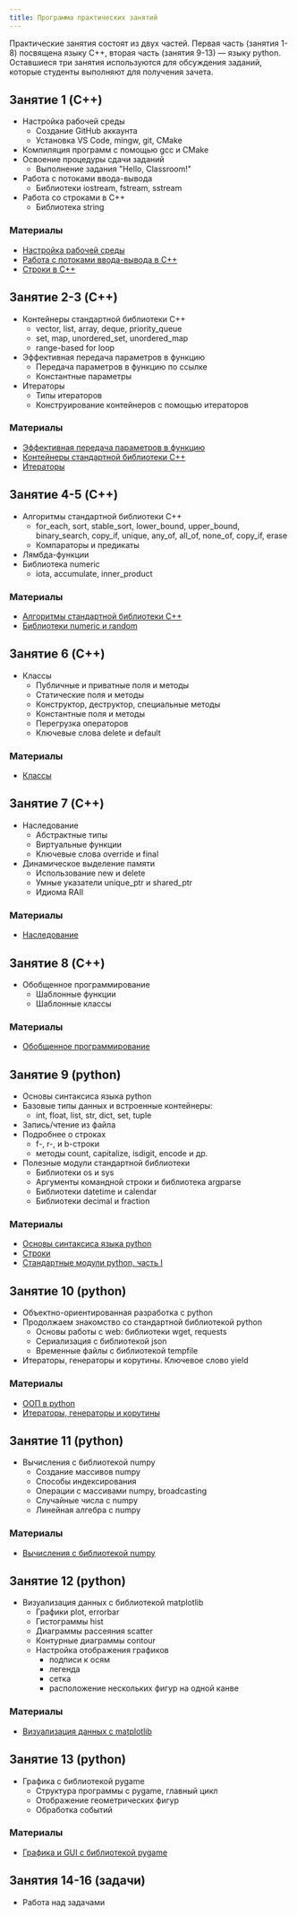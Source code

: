 ```yaml
---
title: Программа практических занятий
---
```


Практические занятия состоят из двух частей. Первая часть (занятия 1-8) посвящена языку C++, вторая часть (занятия 9-13) — языку python. Оставшиеся три занятия используются для обсуждения заданий, которые студенты выполняют для получения зачета.

## Занятие 1 (C++)

* Настройка рабочей среды
  * Создание GitHub аккаунта
  * Установка VS Code, mingw, git, CMake
* Компиляция программ с помощью gcc и CMake
* Освоение процедуры сдачи заданий
  * Выполнение задания "Hello, Classroom!"
* Работа с потоками ввода-вывода
  * Библиотеки iostream, fstream, sstream
* Работа со строками в C++
  * Библиотека string

### Материалы

* [Настройка рабочей среды](textbook/env/index)
* [Работа с потоками ввода-вывода в C++](textbook/cpp/io)
* [Строки в C++](textbook/cpp/string)

## Занятие 2-3 (C++)

* Контейнеры стандартной библиотеки C++
  * vector, list, array, deque, priority_queue
  * set, map, unordered_set, unordered_map
  * range-based for loop
* Эффективная передача параметров в функцию
  * Передача параметров в функцию по ссылке
  * Константные параметры
* Итераторы
  * Типы итераторов
  * Конструирование контейнеров с помощью итераторов

### Материалы

* [Эффективная передача параметров в функцию](textbook/cpp/function-parameters)
* [Контейнеры стандартной библиотеки C++](textbook/cpp/containers)
* [Итераторы](textbook/cpp/iterators)

## Занятие 4-5 (C++)

* Алгоритмы стандартной библиотеки C++
  * for_each, sort, stable_sort, lower_bound, upper_bound, binary_search, copy_if, unique, any_of, all_of, none_of, copy_if, erase
  * Компараторы и предикаты
* Лямбда-функции
* Библиотека numeric
  * iota, accumulate, inner_product

### Материалы

* [Алгоритмы стандартной библиотеки C++](textbook/cpp/algorithms)
* [Библиотеки numeric и random](textbook/cpp/numeric)

## Занятие 6 (C++)

* Классы
  * Публичные и приватные поля и методы
  * Статические поля и методы
  * Конструктор, деструктор, специальные методы
  * Константные поля и методы
  * Перегрузка операторов
  * Ключевые слова delete и default

### Материалы

* [Классы](textbook/cpp/classes)

## Занятие 7 (C++)

* Наследование
  * Абстрактные типы
  * Виртуальные функции
  * Ключевые слова override и final
* Динамическое выделение памяти
  * Использование new и delete
  * Умные указатели unique_ptr и shared_ptr
  * Идиома RAII

### Материалы

* [Наследование](textbook/cpp/inheritance)

## Занятие 8 (C++)

* Обобщенное программирование
  * Шаблонные функции
  * Шаблонные классы

### Материалы

* [Обобщенное программирование](textbook/cpp/templates)

## Занятие 9 (python)

* Основы синтаксиса языка python
* Базовые типы данных и встроенные контейнеры:
  * int, float, list, str, dict, set, tuple
* Запись/чтение из файла
* Подробнее о строках
  * f-, r-, и b-строки
  * методы count, capitalize, isdigit, encode и др.
* Полезные модули стандартной библиотеки
  * Библиотеки os и sys
  * Аргументы командной строки и библиотека argparse
  * Библиотеки datetime и calendar
  * Библиотеки decimal и fraction

### Материалы

* [Основы синтаксиса языка python](textbook/python/basics)
* [Строки](textbook/python/str)
* [Стандартные модули python, часть I](textbook/python/std-library)

## Занятие 10 (python)

* Объектно-ориентированная разработка с python
* Продолжаем знакомство со стандартной библиотекой python
  * Основы работы с web: библиотеки wget, requests
  * Сериализация с библиотекой json
  * Временные файлы с библиотекой tempfile
* Итераторы, генераторы и корутины. Ключевое слово yield

### Материалы

* [ООП в python](textbook/python/oop)
* [Итераторы, генераторы и корутины](textbook/python/generators)

## Занятие 11 (python)

* Вычисления с библиотекой numpy
  * Создание массивов numpy
  * Способы индексирования
  * Операции с массивами numpy, broadcasting
  * Случайные числа с numpy
  * Линейная алгебра с numpy

### Материалы

* [Вычисления с библиотекой numpy](textbook/python/numpy)

## Занятие 12 (python)

* Визуализация данных с библиотекой matplotlib
  * Графики plot, errorbar
  * Гистограммы hist
  * Диаграммы рассеяния scatter
  * Контурные диаграммы contour
  * Настройка отображения графиков
    * подписи к осям
    * легенда
    * сетка
    * расположение нескольких фигур на одной канве

### Материалы

* [Визуализация данных с matplotlib](textbook/python/plotting)

## Занятие 13 (python)

* Графика с библиотекой pygame
  * Структура программы с pygame, главный цикл
  * Отображение геометрических фигур
  * Обработка событий

### Материалы

* [Графика и GUI с библиотекой pygame](textbook/python/graphics)

## Занятия 14-16 (задачи)

* Работа над задачами
